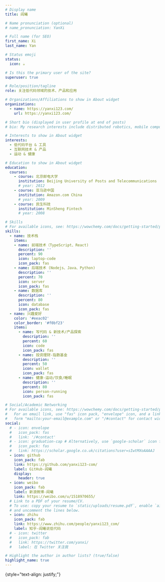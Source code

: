 ```yaml
---
# Display name
title: 阎曦

# Name pronunciation (optional)
# name_pronunciation: YanXi

# Full name (for SEO)
first_name: Xi
last_name: Yan

# Status emoji
status:
  icon: ☕️

# Is this the primary user of the site?
superuser: true

# Role/position/tagline
role: 关注低代码领域的技术、产品和应用

# Organizations/Affiliations to show in About widget
organizations:
  - name: https://yanxi123.com/
    url: https://yanxi123.com/

# Short bio (displayed in user profile at end of posts)
# bio: My research interests include distributed robotics, mobile computing and programmable matter.

# Interests to show in About widget
interests:
  - 低代码平台 & 工具
  - 互联网技术 & 产品
  - 运动 & 健康

# Education to show in About widget
education:
  courses:
    - course: 北京邮电大学
      institution: Beijing University of Posts and Telecommunications
      # year: 2012
    - course: 亚马逊中国
      institution: Amazon.com China
      # year: 2009
    - course: 民生科技
      institution: MinSheng Fintech
      # year: 2008

# Skills
# For available icons, see: https://wowchemy.com/docs/getting-started/page-builder/#icons
skills:
  - name: 技术栈
    items:
    - name: 前端技术（TypeScript、React)
      description: ''
      percent: 90
      icon: laptop-code
      icon_pack: fas
    - name: 后端技术 (Nodejs、Java、Python)
      description: ''
      percent: 70
      icon: server
      icon_pack: fas
    - name: 数据库
      description: ''
      percent: 80
      icon: database
      icon_pack: fas
  - name: 兴趣爱好
    color: '#eeac02'
    color_border: '#f0bf23'
    items:
      - name: 写代码 & 新技术/产品探索
        description: ''
        percent: 60
        icon: code
        icon_pack: fas
      - name: 投资理财-指数基金
        description: ''
        percent: 50
        icon: wallet
        icon_pack: fas
      - name: 健康-运动/饮食/睡眠
        description: ''
        percent: 80
        icon: person-running
        icon_pack: fas

# Social/Academic Networking
# For available icons, see: https://wowchemy.com/docs/getting-started/page-builder/#icons
#   For an email link, use "fas" icon pack, "envelope" icon, and a link in the
#   form "mailto:your-email@example.com" or "/#contact" for contact widget.
social:
  # - icon: envelope
  #   icon_pack: fas
  #   link: '/#contact'
  # - icon: graduation-cap # Alternatively, use `google-scholar` icon from `ai` icon pack
  #   icon_pack: fas
  #   link: https://scholar.google.co.uk/citations?user=sIwtMXoAAAAJ
  - icon: github
    icon_pack: fab
    link: https://github.com/yanxi123-com/
    label: GitHub-阎曦
    display:
      header: true
  - icon: weibo
    icon_pack: fab
    label: 新浪微博-阎曦
    link: https://weibo.com/u/1518970655/
  # Link to a PDF of your resume/CV.
  # To use: copy your resume to `static/uploads/resume.pdf`, enable `ai` icons in `params.yaml`,
  # and uncomment the lines below.
  - icon: zhihu
    icon_pack: fab
    link: https://www.zhihu.com/people/yanxi123_com/
    label: 知乎-阎曦说低代码
  # - icon: twitter
  #   icon_pack: fab
  #   link: https://twitter.com/yanxi/
  #   label: 在 Twitter 关注我

# Highlight the author in author lists? (true/false)
highlight_name: true
---
```


{style="text-align: justify;"}
